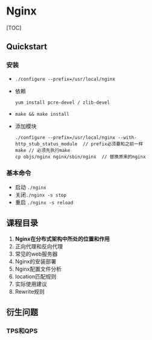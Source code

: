 # Nginx

[TOC]



## Quickstart

### 安装

* `./configure --prefix=/usr/local/nginx`

* 依赖

  ```shell
  yum install pcre-devel / zlib-devel
  ```

* `make && make install `

* 添加模块 

  ```shell
  ./configure --prefix=/usr/local/nginx --with-http_stub_status_module  // prefix必须要和之前一样
  make // 必须先执行make
  cp objs/nginx nginx/sbin/nginx  // 替换原来的nginx
  ```




### 基本命令

* 启动 `./nginx `
* 关闭`./nginx -s stop`
* 重启 `./nginx -s reload`



## 课程目录

1. **Nginx在分布式架构中所处的位置和作用**
2. 正向代理和反向代理
3. 常见的web服务器
4. Nginx的安装部署
5. Nginx配置文件分析
6. location匹配规则
7. 实际使用建议
8. Rewrite规则



## 衍生问题

### TPS和QPS







